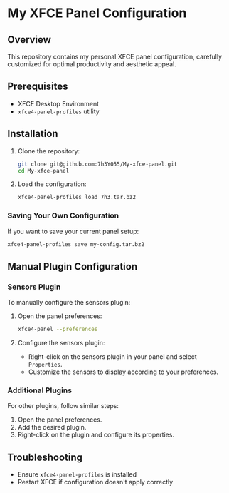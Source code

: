 # My XFCE Panel Configuration

## Overview

This repository contains my personal XFCE panel configuration, carefully customized for optimal productivity and aesthetic appeal.

## Prerequisites

- XFCE Desktop Environment
- `xfce4-panel-profiles` utility

## Installation

1. Clone the repository:
   ```bash
   git clone git@github.com:7h3Y055/My-xfce-panel.git
   cd My-xfce-panel
   ```

2. Load the configuration:
   ```bash
   xfce4-panel-profiles load 7h3.tar.bz2
   ```

### Saving Your Own Configuration
If you want to save your current panel setup:
```bash
xfce4-panel-profiles save my-config.tar.bz2
```

## Manual Plugin Configuration

### Sensors Plugin

To manually configure the sensors plugin:

1. Open the panel preferences:
    ```bash
    xfce4-panel --preferences
    ```

2. Configure the sensors plugin:
    - Right-click on the sensors plugin in your panel and select `Properties`.
    - Customize the sensors to display according to your preferences.

### Additional Plugins

For other plugins, follow similar steps:
1. Open the panel preferences.
2. Add the desired plugin.
3. Right-click on the plugin and configure its properties.

## Troubleshooting

- Ensure `xfce4-panel-profiles` is installed
- Restart XFCE if configuration doesn't apply correctly

